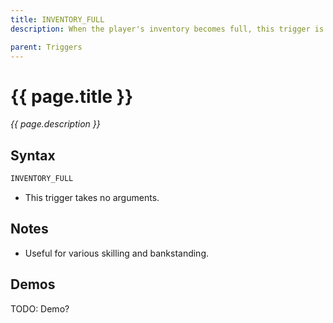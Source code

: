 ```yaml
---
title: INVENTORY_FULL
description: When the player's inventory becomes full, this trigger is hit.

parent: Triggers
---
```


# {{ page.title }}

_{{ page.description }}_

## Syntax

```java
INVENTORY_FULL
```

- This trigger takes no arguments.

## Notes

- Useful for various skilling and bankstanding.

## Demos

TODO: Demo?